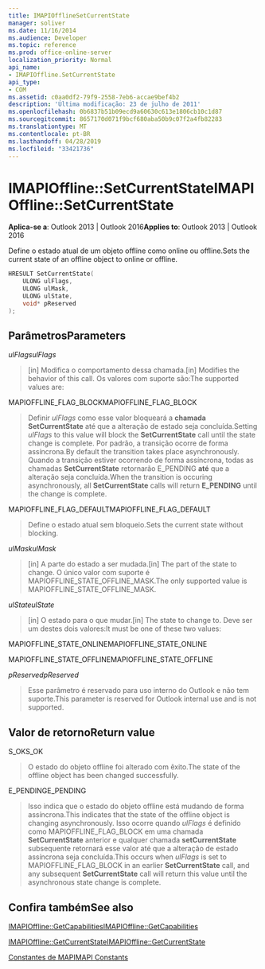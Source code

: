 ```yaml
---
title: IMAPIOfflineSetCurrentState
manager: soliver
ms.date: 11/16/2014
ms.audience: Developer
ms.topic: reference
ms.prod: office-online-server
localization_priority: Normal
api_name:
- IMAPIOffline.SetCurrentState
api_type:
- COM
ms.assetid: c0aa0df2-79f9-2558-7eb6-accae9bef4b2
description: 'Última modificação: 23 de julho de 2011'
ms.openlocfilehash: 0b6837b51b09ecd9a60630c613e1806cb10c1d87
ms.sourcegitcommit: 8657170d071f9bcf680aba50b9c07f2a4fb82283
ms.translationtype: MT
ms.contentlocale: pt-BR
ms.lasthandoff: 04/28/2019
ms.locfileid: "33421736"
---
```

# <a name="imapiofflinesetcurrentstate"></a><span data-ttu-id="b40e3-103">IMAPIOffline::SetCurrentState</span><span class="sxs-lookup"><span data-stu-id="b40e3-103">IMAPIOffline::SetCurrentState</span></span>

  
  
<span data-ttu-id="b40e3-104">**Aplica-se a**: Outlook 2013 | Outlook 2016</span><span class="sxs-lookup"><span data-stu-id="b40e3-104">**Applies to**: Outlook 2013 | Outlook 2016</span></span> 
  
<span data-ttu-id="b40e3-105">Define o estado atual de um objeto offline como online ou offline.</span><span class="sxs-lookup"><span data-stu-id="b40e3-105">Sets the current state of an offline object to online or offline.</span></span>
  
```cpp
HRESULT SetCurrentState( 
    ULONG ulFlags, 
    ULONG ulMask, 
    ULONG ulState, 
    void* pReserved 
);
```

## <a name="parameters"></a><span data-ttu-id="b40e3-106">Parâmetros</span><span class="sxs-lookup"><span data-stu-id="b40e3-106">Parameters</span></span>

 <span data-ttu-id="b40e3-107">_ulFlags_</span><span class="sxs-lookup"><span data-stu-id="b40e3-107">_ulFlags_</span></span>
  
> <span data-ttu-id="b40e3-108">[in] Modifica o comportamento dessa chamada.</span><span class="sxs-lookup"><span data-stu-id="b40e3-108">[in] Modifies the behavior of this call.</span></span> <span data-ttu-id="b40e3-109">Os valores com suporte são:</span><span class="sxs-lookup"><span data-stu-id="b40e3-109">The supported values are:</span></span>
    
<span data-ttu-id="b40e3-110">MAPIOFFLINE_FLAG_BLOCK</span><span class="sxs-lookup"><span data-stu-id="b40e3-110">MAPIOFFLINE_FLAG_BLOCK</span></span>
  
> <span data-ttu-id="b40e3-111">Definir  _ulFlags_ como esse valor bloqueará a **chamada SetCurrentState** até que a alteração de estado seja concluída.</span><span class="sxs-lookup"><span data-stu-id="b40e3-111">Setting  _ulFlags_ to this value will block the **SetCurrentState** call until the state change is complete.</span></span> <span data-ttu-id="b40e3-112">Por padrão, a transição ocorre de forma assíncrona.</span><span class="sxs-lookup"><span data-stu-id="b40e3-112">By default the transition takes place asynchronously.</span></span> <span data-ttu-id="b40e3-113">Quando a transição estiver ocorrendo de forma assíncrona, todas as chamadas **SetCurrentState** retornarão E_PENDING **até** que a alteração seja concluída.</span><span class="sxs-lookup"><span data-stu-id="b40e3-113">When the transition is occuring asynchronously, all **SetCurrentState** calls will return **E_PENDING** until the change is complete.</span></span> 
    
<span data-ttu-id="b40e3-114">MAPIOFFLINE_FLAG_DEFAULT</span><span class="sxs-lookup"><span data-stu-id="b40e3-114">MAPIOFFLINE_FLAG_DEFAULT</span></span>
  
> <span data-ttu-id="b40e3-115">Define o estado atual sem bloqueio.</span><span class="sxs-lookup"><span data-stu-id="b40e3-115">Sets the current state without blocking.</span></span>
    
 <span data-ttu-id="b40e3-116">_ulMask_</span><span class="sxs-lookup"><span data-stu-id="b40e3-116">_ulMask_</span></span>
  
> <span data-ttu-id="b40e3-117">[in] A parte do estado a ser mudada.</span><span class="sxs-lookup"><span data-stu-id="b40e3-117">[in] The part of the state to change.</span></span> <span data-ttu-id="b40e3-118">O único valor com suporte é MAPIOFFLINE_STATE_OFFLINE_MASK.</span><span class="sxs-lookup"><span data-stu-id="b40e3-118">The only supported value is MAPIOFFLINE_STATE_OFFLINE_MASK.</span></span>
    
 <span data-ttu-id="b40e3-119">_ulState_</span><span class="sxs-lookup"><span data-stu-id="b40e3-119">_ulState_</span></span>
  
> <span data-ttu-id="b40e3-120">[in] O estado para o que mudar.</span><span class="sxs-lookup"><span data-stu-id="b40e3-120">[in] The state to change to.</span></span> <span data-ttu-id="b40e3-121">Deve ser um destes dois valores:</span><span class="sxs-lookup"><span data-stu-id="b40e3-121">It must be one of these two values:</span></span>
    
<span data-ttu-id="b40e3-122">MAPIOFFLINE_STATE_ONLINE</span><span class="sxs-lookup"><span data-stu-id="b40e3-122">MAPIOFFLINE_STATE_ONLINE</span></span>
  
> 
    
<span data-ttu-id="b40e3-123">MAPIOFFLINE_STATE_OFFLINE</span><span class="sxs-lookup"><span data-stu-id="b40e3-123">MAPIOFFLINE_STATE_OFFLINE</span></span>
  
> 
    
 <span data-ttu-id="b40e3-124">_pReserved_</span><span class="sxs-lookup"><span data-stu-id="b40e3-124">_pReserved_</span></span>
  
> <span data-ttu-id="b40e3-125">Esse parâmetro é reservado para uso interno do Outlook e não tem suporte.</span><span class="sxs-lookup"><span data-stu-id="b40e3-125">This parameter is reserved for Outlook internal use and is not supported.</span></span> 
    
## <a name="return-value"></a><span data-ttu-id="b40e3-126">Valor de retorno</span><span class="sxs-lookup"><span data-stu-id="b40e3-126">Return value</span></span>

<span data-ttu-id="b40e3-127">S_OK</span><span class="sxs-lookup"><span data-stu-id="b40e3-127">S_OK</span></span>
  
> <span data-ttu-id="b40e3-128">O estado do objeto offline foi alterado com êxito.</span><span class="sxs-lookup"><span data-stu-id="b40e3-128">The state of the offline object has been changed successfully.</span></span>
    
<span data-ttu-id="b40e3-129">E_PENDING</span><span class="sxs-lookup"><span data-stu-id="b40e3-129">E_PENDING</span></span>
  
> <span data-ttu-id="b40e3-130">Isso indica que o estado do objeto offline está mudando de forma assíncrona.</span><span class="sxs-lookup"><span data-stu-id="b40e3-130">This indicates that the state of the offline object is changing asynchronously.</span></span> <span data-ttu-id="b40e3-131">Isso ocorre quando  _ulFlags_ é definido como MAPIOFFLINE_FLAG_BLOCK em uma chamada **SetCurrentState** anterior e qualquer chamada **setCurrentState** subsequente retornará esse valor até que a alteração de estado assíncrona seja concluída.</span><span class="sxs-lookup"><span data-stu-id="b40e3-131">This occurs when  _ulFlags_ is set to MAPIOFFLINE_FLAG_BLOCK in an earlier **SetCurrentState** call, and any subsequent **SetCurrentState** call will return this value until the asynchronous state change is complete.</span></span> 
    
## <a name="see-also"></a><span data-ttu-id="b40e3-132">Confira também</span><span class="sxs-lookup"><span data-stu-id="b40e3-132">See also</span></span>



[<span data-ttu-id="b40e3-133">IMAPIOffline::GetCapabilities</span><span class="sxs-lookup"><span data-stu-id="b40e3-133">IMAPIOffline::GetCapabilities</span></span>](imapioffline-getcapabilities.md)
  
[<span data-ttu-id="b40e3-134">IMAPIOffline::GetCurrentState</span><span class="sxs-lookup"><span data-stu-id="b40e3-134">IMAPIOffline::GetCurrentState</span></span>](imapioffline-getcurrentstate.md)


[<span data-ttu-id="b40e3-135">Constantes de MAPI</span><span class="sxs-lookup"><span data-stu-id="b40e3-135">MAPI Constants</span></span>](mapi-constants.md)


